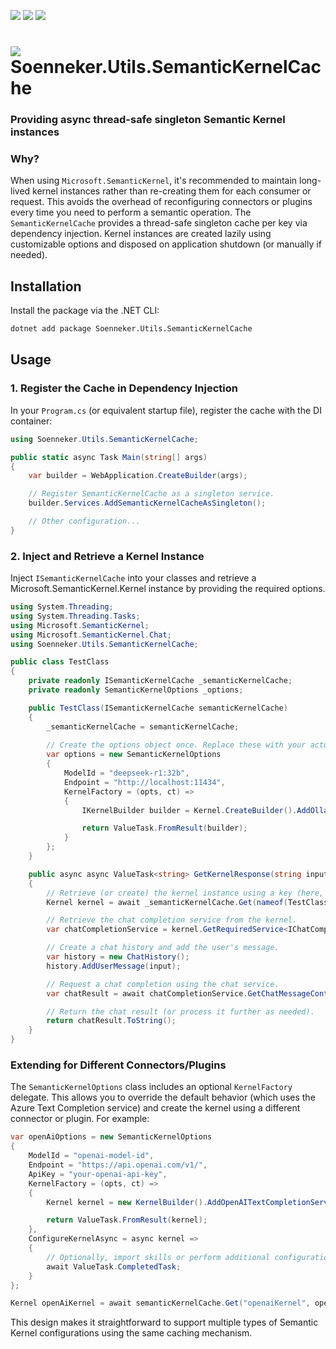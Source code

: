 ﻿[![](https://img.shields.io/nuget/v/Soenneker.SemanticKernel.Cache.svg?style=for-the-badge)](https://www.nuget.org/packages/Soenneker.SemanticKernel.Cache/)
[![](https://img.shields.io/github/actions/workflow/status/soenneker/soenneker.semantickernel.cache/publish-package.yml?style=for-the-badge)](https://github.com/soenneker/soenneker.semantickernel.cache/actions/workflows/publish-package.yml)
[![](https://img.shields.io/nuget/dt/Soenneker.SemanticKernel.Cache.svg?style=for-the-badge)](https://www.nuget.org/packages/Soenneker.SemanticKernel.Cache/)

# ![](https://user-images.githubusercontent.com/4441470/224455560-91ed3ee7-f510-4041-a8d2-3fc093025112.png) Soenneker.Utils.SemanticKernelCache

### Providing async thread-safe singleton Semantic Kernel instances

### Why?

When using `Microsoft.SemanticKernel`, it's recommended to maintain long-lived kernel instances rather than re-creating them for each consumer or request. This avoids the overhead of reconfiguring connectors or plugins every time you need to perform a semantic operation. The `SemanticKernelCache` provides a thread-safe singleton cache per key via dependency injection. Kernel instances are created lazily using customizable options and disposed on application shutdown (or manually if needed).

## Installation

Install the package via the .NET CLI:

```bash
dotnet add package Soenneker.Utils.SemanticKernelCache
```

## Usage

### 1. Register the Cache in Dependency Injection

In your `Program.cs` (or equivalent startup file), register the cache with the DI container:

```csharp
using Soenneker.Utils.SemanticKernelCache;

public static async Task Main(string[] args)
{
    var builder = WebApplication.CreateBuilder(args);

    // Register SemanticKernelCache as a singleton service.
    builder.Services.AddSemanticKernelCacheAsSingleton();

    // Other configuration...
}
```

### 2. Inject and Retrieve a Kernel Instance

Inject `ISemanticKernelCache` into your classes and retrieve a Microsoft.SemanticKernel.Kernel instance by providing the required options.

```csharp
using System.Threading;
using System.Threading.Tasks;
using Microsoft.SemanticKernel;
using Microsoft.SemanticKernel.Chat;
using Soenneker.Utils.SemanticKernelCache;

public class TestClass
{
    private readonly ISemanticKernelCache _semanticKernelCache;
    private readonly SemanticKernelOptions _options;

    public TestClass(ISemanticKernelCache semanticKernelCache)
    {
        _semanticKernelCache = semanticKernelCache;
        
        // Create the options object once. Replace these with your actual values.
        var options = new SemanticKernelOptions
        {
            ModelId = "deepseek-r1:32b",
            Endpoint = "http://localhost:11434",
            KernelFactory = (opts, ct) =>
            {
                IKernelBuilder builder = Kernel.CreateBuilder().AddOllamaChatCompletion(opts.ModelId, new Uri(opts.Endpoint));

                return ValueTask.FromResult(builder);
            }
        };
    }

    public async async ValueTask<string> GetKernelResponse(string input, CancellationToken cancellationToken = default)
    {
        // Retrieve (or create) the kernel instance using a key (here, nameof(TestClass)).
        Kernel kernel = await _semanticKernelCache.Get(nameof(TestClass), _options, cancellationToken);

        // Retrieve the chat completion service from the kernel.
        var chatCompletionService = kernel.GetRequiredService<IChatCompletionService>();

        // Create a chat history and add the user's message.
        var history = new ChatHistory();
        history.AddUserMessage(input);

        // Request a chat completion using the chat service.
        var chatResult = await chatCompletionService.GetChatMessageContentAsync(history, kernel: kernel);

        // Return the chat result (or process it further as needed).
        return chatResult.ToString();
    }
}
```

### Extending for Different Connectors/Plugins

The `SemanticKernelOptions` class includes an optional `KernelFactory` delegate. This allows you to override the default behavior (which uses the Azure Text Completion service) and create the kernel using a different connector or plugin. For example:

```csharp
var openAiOptions = new SemanticKernelOptions
{
    ModelId = "openai-model-id",
    Endpoint = "https://api.openai.com/v1/",
    ApiKey = "your-openai-api-key",
    KernelFactory = (opts, ct) =>
    {
        Kernel kernel = new KernelBuilder().AddOpenAITextCompletionService(opts.ModelId, opts.Endpoint, opts.ApiKey);

        return ValueTask.FromResult(kernel);
    },
    ConfigureKernelAsync = async kernel =>
    {
        // Optionally, import skills or perform additional configuration.
        await ValueTask.CompletedTask;
    }
};

Kernel openAiKernel = await semanticKernelCache.Get("openaiKernel", openAiOptions);
```

This design makes it straightforward to support multiple types of Semantic Kernel configurations using the same caching mechanism.